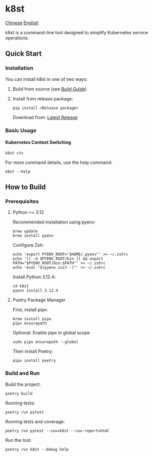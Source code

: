 # k8st

[Chinese](README.md)
[English](README_EN.md)

k8st is a command-line tool designed to simplify Kubernetes service operations.

## Quick Start

### Installation

You can install k8st in one of two ways:

1. Build from source (see [Build Guide](#how-to-build))
2. Install from release package:

   ```shell
   pip install <Release package>
   ```

   Download from: [Latest Release](https://github.com/tokyo2006/k8st/releases/tag/latest)

### Basic Usage

#### Kubernetes Context Switching

```shell
k8st ctx
```

For more command details, use the help command:

```shell
k8st --help
```

## How to Build

### Prerequisites

1. Python >= 3.12

   Recommended installation using pyenv:

   ```shell
   brew update
   brew install pyenv
   ```

   Configure Zsh:

   ```shell
   echo 'export PYENV_ROOT="$HOME/.pyenv"' >> ~/.zshrc
   echo '[[ -d $PYENV_ROOT/bin ]] && export PATH="$PYENV_ROOT/bin:$PATH"' >> ~/.zshrc
   echo 'eval "$(pyenv init -)"' >> ~/.zshrc
   ```

   Install Python 3.12.4:

   ```shell
   cd k8st
   pyenv install 3.12.4
   ```

2. Poetry Package Manager

   First, install pipx:

   ```shell
   brew install pipx
   pipx ensurepath
   ```

   Optional: Enable pipx in global scope

   ```shell
   sudo pipx ensurepath --global
   ```

   Then install Poetry:

   ```shell
   pipx install poetry
   ```

### Build and Run

Build the project:

```shell
poetry build
```

Running tests:

```shell
poetry run pytest
```

Running tests and coverage:

```shell
poetry run pytest --cov=k8st --cov-report=html
```

Run the tool:

```shell
poetry run k8st --debug help
```
